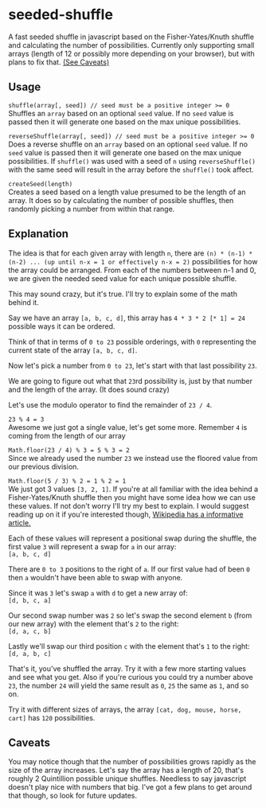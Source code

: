 # seeded-shuffle
A fast seeded shuffle in javascript based on the Fisher-Yates/Knuth shuffle and calculating the number of possibilities. Currently only supporting small arrays (length of 12 or possibly more depending on your browser), but with plans to fix that. [(See Caveats)](#caveats)

## Usage
`shuffle(array[, seed]) // seed must be a positive integer >= 0`  
Shuffles an `array` based on an optional `seed` value. If no `seed` value is passed then it will generate one based on the max unique possibilities.

`reverseShuffle(array[, seed]) // seed must be a positive integer >= 0`  
Does a reverse shuffle on an `array` based on an optional `seed` value. If no `seed` value is passed then it will generate one based on the max unique possibilities. If `shuffle()` was used with a seed of `n` using `reverseShuffle()` with the same seed will result in the array before the `shuffle()` took affect.

`createSeed(length)`  
Creates a seed based on a length value presumed to be the length of an array. It does so by calculating the number of possible shuffles, then randomly picking a number from within that range.

## Explanation
The idea is that for each given array with length `n`, there are `(n) * (n-1) * (n-2) ... (up until n-x = 1 or effectively n-x = 2)` possibilities for how the array could be arranged. From each of the numbers between n-1 and 0, we are given the needed seed value for each unique possible shuffle.

This may sound crazy, but it's true. I'll try to explain some of the math behind it.

Say we have an array `[a, b, c, d]`, this array has `4 * 3 * 2 [* 1] = 24` possible ways it can be ordered.

Think of that in terms of `0 to 23` possible orderings, with `0` representing the current state of the array `[a, b, c, d]`.

Now let's pick a number from `0 to 23`, let's start with that last possibility `23`.

We are going to figure out what that `23`rd possibility is, just by that number and the length of the array. (It does sound crazy)

Let's use the modulo operator to find the remainder of `23 / 4`.

`23 % 4 = 3`  
Awesome we just got a single value, let's get some more. Remember `4` is coming from the length of our array

`Math.floor(23 / 4) % 3 = 5 % 3 = 2`  
Since we already used the number `23` we instead use the floored value from our previous division.

`Math.floor(5 / 3) % 2 = 1 % 2 = 1`  
We just got 3 values `[3, 2, 1]`. If you're at all familiar with the idea behind a Fisher-Yates/Knuth shuffle then you might have some idea how we can use these values. If not don't worry I'll try my best to explain. I would suggest reading up on it if you're interested though, [Wikipedia has a informative article.](https://en.wikipedia.org/wiki/Fisher%E2%80%93Yates_shuffle)

Each of these values will represent a positional swap during the shuffle, the first value `3` will represent a swap for `a` in our array:  
`[a, b, c, d]`

There are `0 to 3` positions to the right of `a`. If our first value had of been `0` then `a` wouldn't have been able to swap with anyone.

Since it was `3` let's swap `a` with `d` to get a new array of:  
`[d, b, c, a]`

Our second swap number was `2` so let's swap the second element `b` (from our new array) with the element that's `2` to the right:  
`[d, a, c, b]`

Lastly we'll swap our third position `c` with the element that's `1` to the right:  
`[d, a, b, c]`

That's it, you've shuffled the array. Try it with a few more starting values and see what you get. Also if you're curious you could try a number above `23`, the number `24` will yield the same result as `0`, `25` the same as `1`, and so on.

Try it with different sizes of arrays, the array `[cat, dog, mouse, horse, cart]` has `120` possibilities.

## Caveats
You may notice though that the number of possibilities grows rapidly as the size of the array increases. Let's say the array has a length of 20, that's roughly 2 Quintillion possible unique shuffles. Needless to say javascript doesn't play nice with numbers that big. I've got a few plans to get around that though, so look for future updates.
